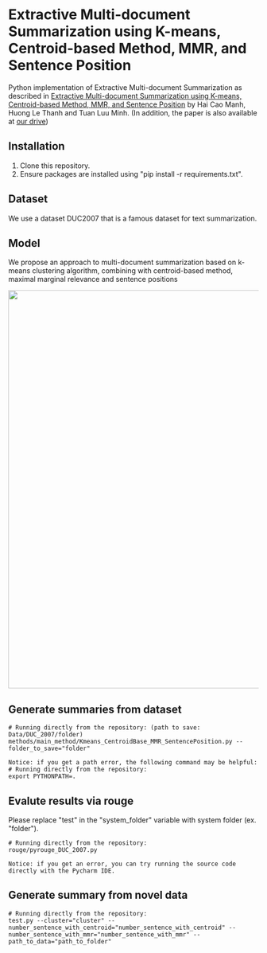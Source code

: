 # Extractive Multi-document Summarization using K-means, Centroid-based Method, MMR, and Sentence Position

Python implementation of Extractive Multi-document Summarization as described in [Extractive Multi-document Summarization using K-means, Centroid-based Method, MMR, and Sentence Position](https://dl.acm.org/doi/pdf/10.1145/3368926.3369688)
by Hai Cao Manh, Huong Le Thanh and Tuan Luu Minh.
(In addition, the paper is also available at [our drive](https://drive.google.com/file/d/1BAm61W3UQ1tQzsgY0CScw73BtVWG9xFK/view?usp=sharing))

## Installation

1. Clone this repository.
2. Ensure packages are installed using "pip install -r requirements.txt".

## Dataset

We use a dataset DUC2007 that is a famous dataset for text summarization.

## Model

We propose an approach to multi-document summarization based on k-means clustering algorithm, combining with centroid-based method, maximal marginal relevance and sentence positions

<img src="https://github.com/caomanhhaipt/Extractive-Multi-document-Summarization-using-Kmeans-Centroid-based-Method-MMR-and-Position/blob/master/img/model.PNG" width="800">


## Generate summaries from dataset

```shell
# Running directly from the repository: (path to save: Data/DUC_2007/folder)
methods/main_method/Kmeans_CentroidBase_MMR_SentencePosition.py --folder_to_save="folder"

Notice: if you get a path error, the following command may be helpful:
# Running directly from the repository:
export PYTHONPATH=.
```

## Evalute results via rouge

Please replace "test" in the "system_folder" variable with system folder (ex. "folder").
```shell
# Running directly from the repository:
rouge/pyrouge_DUC_2007.py

Notice: if you get an error, you can try running the source code directly with the Pycharm IDE.
```

## Generate summary from novel data

```shell
# Running directly from the repository:
test.py --cluster="cluster" --number_sentence_with_centroid="number_sentence_with_centroid" --number_sentence_with_mmr="number_sentence_with_mmr" --path_to_data="path_to_folder"
```
